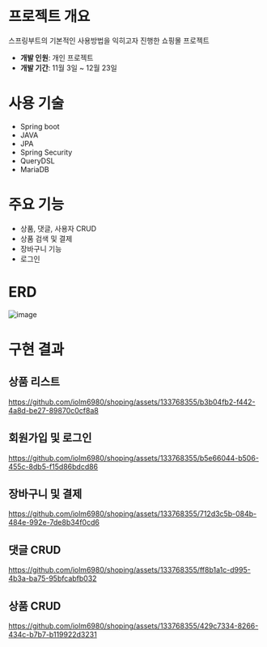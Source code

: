 # 프로젝트 개요
스프링부트의 기본적인 사용방법을 익히고자 진행한 쇼핑몰 프로젝트

* **개발 인원**: 개인 프로젝트  
* **개발 기간**: 11월 3일 ~ 12월 23일

# 사용 기술
* Spring boot
* JAVA
* JPA
* Spring Security
* QueryDSL
* MariaDB

# 주요 기능
* 상품, 댓글, 사용자 CRUD
* 상품 검색 및 결제
* 장바구니 기능
* 로그인
  
# ERD
![image](https://github.com/iolm6980/shoping/assets/133768355/1235bc82-1319-4df2-b405-b4703ce738aa)


# 구현 결과  

## 상품 리스트
https://github.com/iolm6980/shoping/assets/133768355/b3b04fb2-f442-4a8d-be27-89870c0cf8a8  
  
## 회원가입 및 로그인
https://github.com/iolm6980/shoping/assets/133768355/b5e66044-b506-455c-8db5-f15d86bdcd86

## 장바구니 및 결제
https://github.com/iolm6980/shoping/assets/133768355/712d3c5b-084b-484e-992e-7de8b34f0cd6

## 댓글 CRUD
https://github.com/iolm6980/shoping/assets/133768355/ff8b1a1c-d995-4b3a-ba75-95bfcabfb032

## 상품 CRUD
https://github.com/iolm6980/shoping/assets/133768355/429c7334-8266-434c-b7b7-b119922d3231









